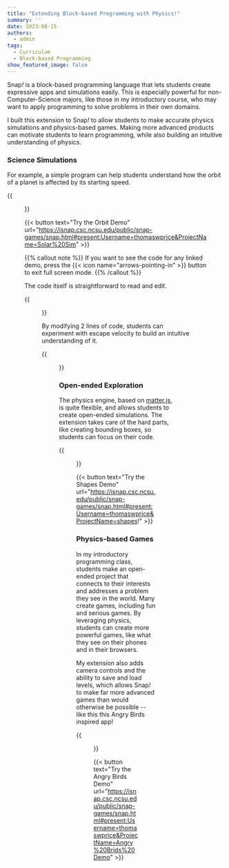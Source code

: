 ```yaml
---
title: "Extending Block-based Programming with Physics!"
summary: ''
date: 2023-08-15
authors:
  - admin
tags:
  - Curriculum
  - Block-based Programming
show_featured_image: false
---
```


Snap<em>!</em> is a block-based programming language that lets students create expressive apps and simulations easily. This is especially powerful for non-Computer-Science majors, like those in my introductory course, who may want to apply programming to solve problems in their own domains.

I built this extension to Snap<em>!</em> to allow students to make accurate physics simulations and physics-based games. Making more advanced products can motivate students to learn programming, while also building an intuitive understanding of physics.

### Science Simulations

For example, a simple program can help students understand how the orbit of a planet is affected by its starting speed.

{{<figure src="orbit.png" class="gif" >}}

{{< button text="Try the Orbit Demo" url="https://isnap.csc.ncsu.edu/public/snap-games/snap.html#present:Username=thomaswprice&ProjectName=Solar%20Sim" >}}

{{% callout note %}}
If you want to see the code for any linked demo, press the {{< icon name="arrows-pointing-in" >}} button to exit full screen mode.
{{% /callout %}}

The code itself is straightforward to read and edit.

{{<figure src="orbit-code.png" >}}


By modifying 2 lines of code, students can experiment with escape velocity to build an intuitive understanding of it.

{{<figure src="escape.png" class="gif" >}}

### Open-ended Exploration

The physics engine, based on [matter.js](https://brm.io/matter-js/), is quite flexible, and allows students to create open-ended simulations. The extension takes care of the hard parts, like creating bounding boxes, so students can focus on their code.

{{<figure src="physics.png" class="gif" >}}

{{< button text="Try the Shapes Demo" url="https://isnap.csc.ncsu.edu/public/snap-games/snap.html#present:Username=thomaswprice&ProjectName=shapes!" >}}

### Physics-based Games

In my introductory programming class, students make an open-ended project that connects to their interests and addresses a problem they see in the world. Many create games, including fun and serious games. By leveraging physics, students can create more powerful games, like what they see on their phones and in their browsers.

My extension also adds camera controls and the ability to save and load levels, which allows Snap<em>!</em> to make far more advanced games than would otherwise be possible -- like this this Angry Birds inspired app!

{{<figure src="games.png" class="gif" >}}

{{< button text="Try the Angry Birds Demo" url="https://isnap.csc.ncsu.edu/public/snap-games/snap.html#present:Username=thomaswprice&ProjectName=Angry%20Brids%20Demo" >}}
